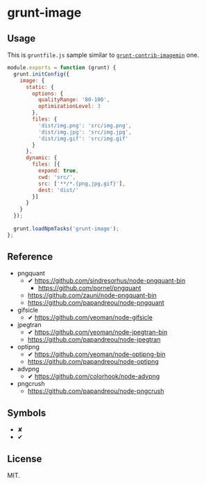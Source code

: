 # grunt-image

## Usage

This is `gruntfile.js` sample similar to [`grunt-contrib-imagemin`](https://github.com/gruntjs/grunt-contrib-imagemin) one. 

```js
module.exports = function (grunt) {
  grunt.initConfig({
    image: {
      static: {
        options: {
          qualityRange: '80-100',
          optimizationLevel: 3
        },
        files: { 
          'dist/img.png': 'src/img.png',
          'dist/img.jpg': 'src/img.jpg',
          'dist/img.gif': 'src/img.gif'
        }
      },
      dynamic: {
        files: [{
          expand: true,
          cwd: 'src/', 
          src: ['**/*.{png,jpg,gif}'],
          dest: 'dist/'
        }]
      }
    }
  });
    
  grunt.loadNpmTasks('grunt-image');
};
```

## Reference

- pngquant
    - ✔ https://github.com/sindresorhus/node-pngquant-bin
        - https://github.com/pornel/pngquant
    - https://github.com/zauni/node-pngquant-bin
    - https://github.com/papandreou/node-pngquant
- gifsicle
    - ✔ https://github.com/yeoman/node-gifsicle
- jpegtran
    - ✔ https://github.com/yeoman/node-jpegtran-bin
    - https://github.com/papandreou/node-jpegtran
- optipng
    - ✔ https://github.com/yeoman/node-optipng-bin
    - https://github.com/papandreou/node-optipng
- advpng
    - ✔ https://github.com/colorhook/node-advpng
- pngcrush
    - https://github.com/papandreou/node-pngcrush
    
## Symbols

- ✘
- ✔

## License

MIT.